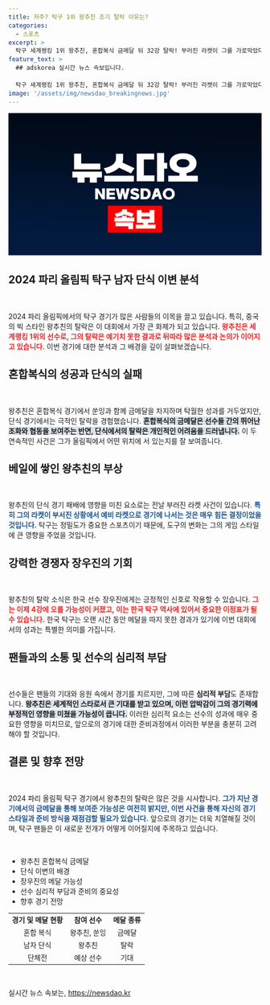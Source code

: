 ```yaml
---
title: 저주? 탁구 1위 왕추친 조기 탈락 이유는?
categories:
  - 스포츠
excerpt: >
  탁구 세계랭킹 1위 왕추친, 혼합복식 금메달 뒤 32강 탈락! 부러진 라켓이 그를 가로막았다? 한국의 장우진, 메달 기회가 열렸다! 클릭해 이변의 전말을 확인하세요!
feature_text: >
  ## adskorea 실시간 뉴스 속보입니다.

  탁구 세계랭킹 1위 왕추친, 혼합복식 금메달 뒤 32강 탈락! 부러진 라켓이 그를 가로막았다? 한국의 장우진, 메달 기회가 열렸다! 클릭해 이변의 전말을 확인하세요!
image: '/assets/img/newsdao_breakingnews.jpg'
---
```


<p><img src="/assets/img/newsdao_breakingnews.jpg" alt="adskorea 속보" /></p>

<h2 data-ke-size="size26">2024 파리 올림픽 탁구 남자 단식 이변 분석</h2>

<p data-ke-size="size16">&nbsp;</p>

<p>2024 파리 올림픽에서의 탁구 경기가 많은 사람들의 이목을 끌고 있습니다. 특히, 중국의 빅 스타인 왕추친의 탈락은 이 대회에서 가장 큰 화제가 되고 있습니다. <b><span style="color: #ee2323;">왕추친은 세계랭킹 1위의 선수로, 그의 탈락은 예기치 못한 결과로 뒤따라 많은 분석과 논의가 이어지고 있습니다.</span></b> 이번 경기에 대한 분석과 그 배경을 깊이 살펴보겠습니다.</p>

<h2 data-ke-size="size26">혼합복식의 성공과 단식의 실패</h2>

<p data-ke-size="size16">&nbsp;</p>

<p>왕추친은 혼합복식 경기에서 쑨잉과 함께 금메달을 차지하며 탁월한 성과를 거두었지만, 단식 경기에서는 극적인 탈락을 경험했습니다. <b><span style="background-color: #21538527;">혼합복식의 금메달은 선수들 간의 뛰어난 조화와 협동을 보여주는 반면, 단식에서의 탈락은 개인적인 어려움을 드러냅니다.</span></b> 이 두 연속적인 사건은 그가 올림픽에서 어떤 위치에 서 있는지를 잘 보여줍니다. </p>

<h2 data-ke-size="size26">베일에 쌓인 왕추친의 부상</h2>

<p data-ke-size="size16">&nbsp;</p>

<p>왕추친의 단식 경기 패배에 영향을 미친 요소로는 전날 부러진 라켓 사건이 있습니다. <b><span style="color: #1a5490;">특히 그의 라켓이 부서진 상황에서 예비 라켓으로 경기에 나서는 것은 매우 힘든 결정이었을 것입니다.</span></b> 탁구는 정밀도가 중요한 스포츠이기 때문에, 도구의 변화는 그의 게임 스타일에 큰 영향을 주었을 것입니다. </p>

<h2 data-ke-size="size26">강력한 경쟁자 장우진의 기회</h2>

<p data-ke-size="size16">&nbsp;</p>

<p>왕추친의 탈락 소식은 한국 선수 장우진에게는 긍정적인 신호로 작용할 수 있습니다. <b><span style="color: #ee2323;">그는 이제 4강에 오를 가능성이 커졌고, 이는 한국 탁구 역사에 있어서 중요한 이정표가 될 수 있습니다.</span></b> 한국 탁구는 오랜 시간 동안 메달을 따지 못한 경과가 있기에 이번 대회에서의 성과는 특별한 의미를 가집니다. </p>

<h2 data-ke-size="size26">팬들과의 소통 및 선수의 심리적 부담</h2>

<p data-ke-size="size16">&nbsp;</p>

<p>선수들은 팬들의 기대와 응원 속에서 경기를 치르지만, 그에 따른 <strong>심리적 부담</strong>도 존재합니다. <b><span style="background-color: #21538527;">왕추친은 세계적인 스타로서 큰 기대를 받고 있으며, 이런 압박감이 그의 경기력에 부정적인 영향을 미쳤을 가능성이 큽니다.</span></b> 이러한 심리적 요소는 선수의 성과에 매우 중요한 영향을 미치므로, 앞으로의 경기에 대한 준비과정에서 이러한 부분을 충분히 고려해야 할 것입니다.</p>

<h2 data-ke-size="size26">결론 및 향후 전망</h2>

<p data-ke-size="size16">&nbsp;</p>

<p>2024 파리 올림픽 탁구 경기에서 왕추친의 탈락은 많은 것을 시사합니다. <b><span style="color: #1a5490;">그가 지난 경기에서의 금메달을 통해 보여준 가능성은 여전히 밝지만, 이번 사건을 통해 자신의 경기 스타일과 준비 방식을 재점검할 필요가 있습니다.</span></b> 앞으로의 경기는 더욱 치열해질 것이며, 탁구 팬들은 이 새로운 전개가 어떻게 이어질지에 주목하고 있습니다. </p>

<p data-ke-size="size16">&nbsp;</p> 

<ul>
<li>왕추친 혼합복식 금메달</li>
<li>단식 이변의 배경</li>
<li>장우진의 메달 가능성</li>
<li>선수 심리적 부담과 준비의 중요성</li>
<li>향후 경기 전망</li>
</ul>

<table style="border-collapse: collapse; width: 100%;">
<tr>
<td style="text-align: center; height: 17px;"><b>경기 및 메달 현황</b></td>
<td style="text-align: center; height: 17px;"><b>참여 선수</b></td>
<td style="text-align: center; height: 17px;"><b>메달 종류</b></td>
</tr>
<tr>
<td style="text-align: center; height: 17px;">혼합 복식</td>
<td style="text-align: center; height: 17px;">왕추친, 쑨잉</td>
<td style="text-align: center; height: 17px;">금메달</td>
</tr>
<tr>
<td style="text-align: center; height: 17px;">남자 단식</td>
<td style="text-align: center; height: 17px;">왕추친</td>
<td style="text-align: center; height: 17px;">탈락</td>
</tr>
<tr>
<td style="text-align: center; height: 17px;">단체전</td>
<td style="text-align: center; height: 17px;">예상 선수</td>
<td style="text-align: center; height: 17px;">기대</td>
</tr>
</table> 

<p data-ke-size="size16">&nbsp;</p>
실시간 뉴스 속보는, <a href="https://newsdao.kr" rel="dofollow">https://newsdao.kr</a>


